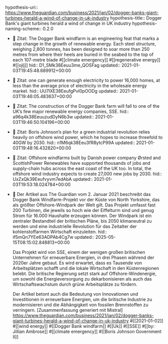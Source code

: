 hypothesis-uri:: https://www.theguardian.com/business/2021/jan/02/dogger-banks-giant-turbines-herald-a-wind-of-change-in-uk-industry
hypothesis-title:: Dogger Bank's giant turbines herald a wind of change in UK industry
hypothesis-naming-scheme:: 0.2.0

- 📌 Zitat: The Dogger Bank windfarm is an engineering feat that marks a step change in the growth of renewable energy. Each steel structure, weighing 2,800 tonnes, has been designed to soar more than 250 metres from where their heels are buried in the seabed to the top of each 107-metre blade #[[climate emergency]] #[[regenerative energy]] #[[ojlj]]
  hid:: D1_SMk38Eeuu3me_QOSFag
  updated:: 2021-01-03T19:45:48.689912+00:00
- 📌 Zitat:  one can generate enough electricity to power 16,000 homes, at less than the average price of electricity in the wholesale energy market.
  hid:: UU7lXE38EeufgPvl0pOODg
  updated:: 2021-01-03T19:46:05.483637+00:00
- 📌 Zitat: The construction of the Dogger Bank farm will fall to one of the UK’s few major renewable energy companies, SSE.
  hid:: a96q4k38EeuuzudDyN6b3w
  updated:: 2021-01-03T19:46:50.104196+00:00
- 📌 Zitat: Boris Johnson’s plan for a green industrial revolution relies heavily on offshore wind power, which he hopes to increase threefold to 40GW by 2030.
  hid:: n1M6qk38Eeu3fR8ytcP99A
  updated:: 2021-01-03T19:48:16.432820+00:00
- 📌 Zitat: Offshore windfarms built by Danish power company Ørsted and ScottishPower Renewables have supported thousands of jobs and supply-chain hubs across the east coast of the UK too. In total, the offshore wind industry expects to create 27,000 new jobs by 2030.
  hid:: UxZxQk39Eeufvyvm7edAbA
  updated:: 2021-01-03T19:53:18.024784+00:00
- 📝 Der Artikel aus The Guardian vom 2. Januar 2021 beschreibt das Dogger Bank Windfarm-Projekt vor der Küste von North Yorkshire, das als größter Offshore-Windpark der Welt gilt. Das Projekt umfasst fast 200 Turbinen, die jeweils so hoch wie der Eiffelturm sind und genug Strom für 16.000 Haushalte erzeugen können. Der Windpark ist ein zentraler Bestandteil der britischen Pläne, bis 2050 klimaneutral zu werden und eine industrielle Revolution für das Zeitalter der kohlenstoffarmen Wirtschaft einzuleiten.
  hid:: if5mQn7YEe63ADPAb4Cg7w
  updated:: 2025-05-15T08:15:02.848813+00:00
  
  Das Projekt wird von SSE, einem der wenigen großen britischen Unternehmen für erneuerbare Energien, in drei Phasen während der 2020er Jahre gebaut. Es wird erwartet, dass es Tausende von Arbeitsplätzen schafft und die lokale Wirtschaft in den Küstenregionen belebt. Die britische Regierung setzt stark auf Offshore-Windenergie, um sowohl die Energieversorgung zu dekarbonisieren als auch das Wirtschaftswachstum durch grüne Arbeitsplätze zu fördern.
  
  Der Artikel betont auch die Bedeutung von Innovationen und Investitionen in erneuerbare Energien, um die britische Industrie zu modernisieren und die Abhängigkeit von fossilen Brennstoffen zu verringern.
  [Zusammenfassung generiert mit Mistral]
  https://www.theguardian.com/business/2021/jan/02/dogger-banks-giant-turbines-herald-a-wind-of-change-in-uk-industry #[[2021-01-02]] #[[wind energy]] #[[Dogger Bank windfarm]] #[[Uk]] #[[SSE]] #[[by: Jillian Ambrose]] #[[climate emergency]] #[[Boris Johnson Government II]]